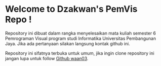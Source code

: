 ﻿# Welcome to Dzakwan's PemVis Repo !

Repository ini dibuat dalam rangka menyelesaikan mata kuliah semester 6 Pemrograman Visual program studi Informatika Universitas Pembangunan Jaya. Jika ada pertanyaan silakan langsung kontak github ini.

Repository ini sifatnya terbuka untuk umum, jika ingin clone repository ini jangan lupa untuk  follow [Github waan03](github.com/waan03/).



```
